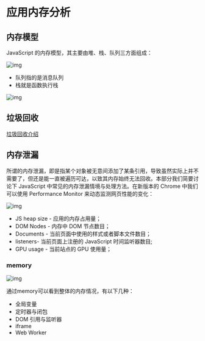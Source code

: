 # 应用内存分析

## 内存模型

JavaScript 的内存模型，其主要由堆、栈、队列三方面组成：

![img](https://gitee.com/PENG_YUE/myImg/raw/master/uPic/zhu7Hi.png)

- 队列指的是消息队列
- 栈就是函数执行栈

![img](https://gitee.com/PENG_YUE/myImg/raw/master/uPic/QN2SMk.png)

## 垃圾回收

[垃圾回收介绍](/zh/conclusion/fe/closure.html#垃圾回收)

## 内存泄漏

所谓的内存泄漏，即是指某个对象被无意间添加了某条引用，导致虽然实际上并不需要了，但还是能一直被遍历可达，以致其内存始终无法回收。本部分我们简要讨论下 JavaScript 中常见的内存泄漏情境与处理方法。在新版本的 Chrome 中我们可以使用 Performance Monitor 来动态监测网页性能的变化：

![img](https://gitee.com/PENG_YUE/myImg/raw/master/uPic/DLWGqs.png)

- JS heap size - 应用的内存占用量；
- DOM Nodes - 内存中 DOM 节点数目；
- Documents - 当前页面中使用的样式或者脚本文件数目；
- listeners- 当前页面上注册的 JavaScript 时间监听器数目;
- GPU usage - 当前站点的 GPU 使用量；

### memory

![img](https://gitee.com/PENG_YUE/myImg/raw/master/uPic/krrmuu.png)

通过memory可以看到整体的内存情况，有以下几种：

- 全局变量
- 定时器与闭包
- DOM 引用与监听器
- iframe
- Web Worker
